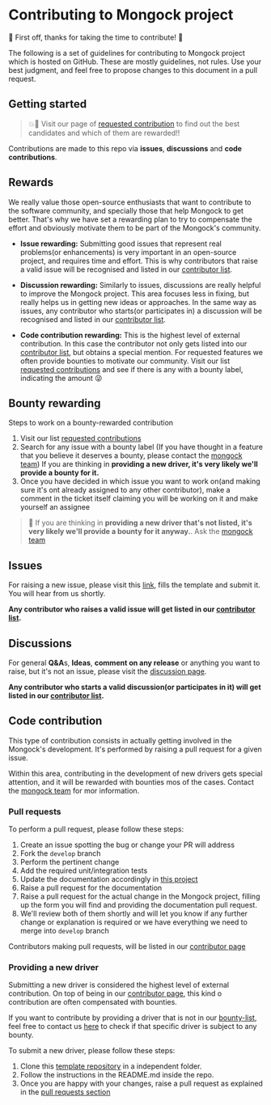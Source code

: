# Contributing to Mongock project

:tada: First off, thanks for taking the time to contribute! :tada:

 The following is a set of guidelines for contributing to Mongock project which is hosted on GitHub. These are mostly guidelines, not rules. Use your best judgment, and feel
 free to propose changes to this document in a pull request.


## Getting started

> :boom::rocket: Visit our page of [requested contribution](https://github.com/mongock/mongock/labels/contribution-requested) to find out the best candidates and which of them are rewarded!!

Contributions are made to this repo via **issues**, **discussions** and **code contributions**.

## Rewards

We really value those open-source enthusiasts that want to contribute to the software community, and specially those that help Mongock to get better. That's why we have set
a rewarding plan to try to compensate the effort and obviously motivate them to be part of the Mongock's community.

- **Issue rewarding:** Submitting good issues  that represent real problems(or enhancements) is very important in an open-source project, and requires time and effort. This is why contributors that raise a valid issue will be recognised and listed in our [contributor list](https://github.com/mongock/mongock/blob/master/CONTRIBUTORS.md).

- **Discussion rewarding:** Similarly to issues, discussions are really helpful to improve the Mongock project. This area focuses less in fixing, but really helps us in getting new ideas or approaches. In the same way as issues, any contributor who starts(or participates in) a discussion will be recognised and listed in our [contributor list](https://github.com/mongock/mongock/blob/master/CONTRIBUTORS.md).

- **Code contribution rewarding:** This is the highest level of external contribution. In this case the contributor not only gets listed into our [contributor list](https://github.com/mongock/mongock/blob/master/CONTRIBUTORS.md), but obtains a special mention. For requested features we often provide bounties to motivate our community. Visit our list [requested contributions](https://github.com/mongock/mongock/labels/contribution-requested) and see if there is any with a bounty label, indicating the amount :stuck_out_tongue_winking_eye:


## Bounty rewarding

Steps to work on a bounty-rewarded contribution

1. Visit our list [requested contributions](https://github.com/mongock/mongock/labels/contribution-requested)
2. Search for any issue with a bounty label (If you have thought in a feature that you believe it deserves a bounty, please contact the [mongock team](mailto:development@mongock.io)) If you are thinking in **providing a new driver, it's very likely we'll provide a bounty for it.**
3. Once you have decided in which issue you want to work on(and making sure it's ont already assigned to any other contributor), make a comment in the ticket itself claiming you will be working on it and make yourself an assignee


> :rocket: If you are thinking in **providing a new driver that's not listed, it's very likely we'll provide a bounty for it anyway.**. Ask the [mongock team](mailto:development@mongock.io)

## Issues
For raising a new issue, please visit this [link](https://github.com/mongock/mongock/issues/new?assignees=&labels=&template=bug_report.md&title=), fills the template and submit it. 
You will hear from us shortly.

**Any contributor who raises a valid issue will get listed in our [contributor list](https://github.com/mongock/mongock/blob/master/CONTRIBUTORS.md).**


## Discussions
For general **Q&A**s, **Ideas**, **comment on any release** or anything you want to raise, but it's not an issue, please visit the [discussion page](https://github.com/mongock/mongock/discussions).


**Any contributor who starts a valid discussion(or participates in it) will get listed in our [contributor list](https://github.com/mongock/mongock/blob/master/CONTRIBUTORS.md).**


## Code contribution

This type of contribution consists in actually getting involved in the Mongock's development. It's performed by raising a pull request for a given issue.

Within this area, contributing in the development of new drivers gets special attention, and it will be rewarded with bounties mos of the cases. Contact the [mongock team](mailto:development@mongock.io) for mor information.


### Pull requests

To perform a pull request, please follow these steps:
1. Create an issue spotting the bug or change your PR will address
2. Fork the `develop` branch
3. Perform the pertinent change
4. Add the required unit/integration tests
5. Update the documentation accordingly in [this project](https://github.com/mongock/mongock-docs)
6. Raise a pull request for the documentation   
7. Raise a pull request for the actual change in the Mongock project, filling up the form you will find and providing the documentation pull request.
8. We'll review both of them shortly and will let you know if any further change or explanation is required or we have everything we need to merge into `develop` branch


Contributors making pull requests, will be listed in our [contributor page](https://www.mongock.io/v5/contribution/contributors)

### Providing a new driver

Submitting a new driver is considered the highest level of external contribution. On top of being in our [contributor page](https://www.mongock.io/v5/contribution/contributors), this kind o contribution are often compensated with bounties.

If you want to contribute by providing a driver that is not in our [bounty-list](https://github.com/mongock/mongock/labels/Bounty%20%3Amoney_mouth_face%3A%3Amoneybag%3A), feel free to contact us [here](mailto:support@mongock.io) to check if that specific driver is subject to any bounty.

To submit a new driver, please follow these steps:

1. Clone this [template repository](https://github.com/mongock/mongock/tree/develop/driver-template) in a independent folder.
2. Follow the instructions in the README.md inside the repo.
3. Once you are happy with your changes, raise a pull request as explained in the [pull requests section](#pull-requests)

